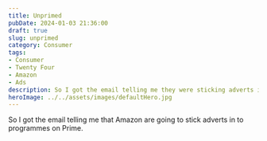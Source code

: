 ```yaml
---
title: Unprimed
pubDate: 2024-01-03 21:36:00
draft: true
slug: unprimed
category: Consumer
tags:
- Consumer
- Twenty Four
- Amazon
- Ads
description: So I got the email telling me they were sticking adverts in to Prime.
heroImage: ../../assets/images/defaultHero.jpg
---
```

So I got the email telling me that Amazon are going to stick adverts in to programmes on Prime.
